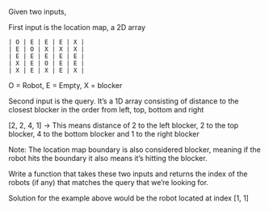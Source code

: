 Given two inputs,

First input is the location map, a 2D array

```
| O | E | E | E | X |
| E | O | X | X | X |
| E | E | E | E | E |
| X | E | O | E | E |
| X | E | X | E | X |
```
O = Robot, E = Empty, X = blocker

Second input is the query. It’s a 1D array consisting of distance to the closest blocker in the order from left, top, bottom and right

[2, 2, 4, 1] -> This means distance of 2 to the left blocker, 2 to the top blocker, 4 to the bottom blocker and 1 to the right blocker

Note: The location map boundary is also considered blocker, meaning if the robot hits the boundary it also means it’s hitting the blocker.

Write a function that takes these two inputs and returns the index of the robots (if any) that matches the query that we’re looking for.

Solution for the example above would be the robot located at index [1, 1]
